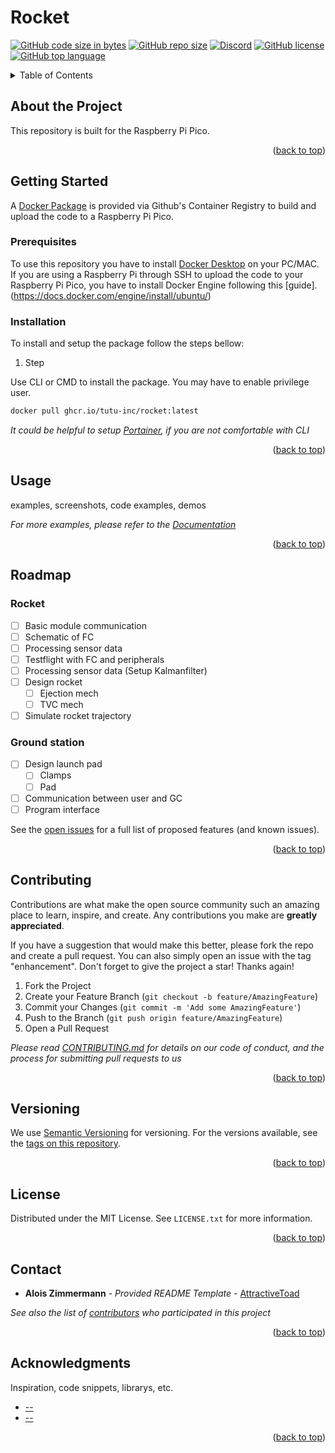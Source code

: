 # Rocket
[![GitHub code size in bytes](https://img.shields.io/github/languages/code-size/tutu-inc/rocket?color=GREEN&label=Github%20Code%20Size&logo=Github)](https://github.com/Tutu-Inc/Rocket.git)
[![GitHub repo size](https://img.shields.io/github/repo-size/tutu-inc/rocket?label=Docker%20Image%20Size&logo=Docker&logoColor=FFF)](https://github.com/Tutu-Inc/Rocket/pkgs/container/rocket)
[![Discord](https://img.shields.io/discord/488677373835870208?color=5865f2&label=Discord&logo=Discord&logoColor=FFF)](https://discord.com/invite/bQzf79Y)
[![GitHub license](https://img.shields.io/github/license/tutu-inc/rocket?label=License)](https://github.com/Tutu-Inc/Rocket/blob/master/LICENSE)
[![GitHub top language](https://img.shields.io/github/languages/top/Tutu-Inc/Rocket?color=A07&label=Top%20Language%20&logo=C%2B%2B)](https://github.com/Tutu-Inc/Rocket)

<!-- TABLE OF CONTENTS -->
<details>
  <summary>Table of Contents</summary>
  <ol>
    <li>
      <a href="#about-the-project">About The Project</a>
    </li>
    <li>
      <a href="#getting-started">Getting Started</a>
      <ul>
        <li><a href="#prerequisites">Prerequisites</a></li>
        <li><a href="#installation">Installation</a></li>
      </ul>
    </li>
    <li><a href="#usage">Usage</a></li>
    <li><a href="#roadmap">Roadmap</a></li>
    <li><a href="#contributing">Contributing</a></li>
    <li><a href="#versioning">Versioning</a></li>
    <li><a href="#license">License</a></li>
    <li><a href="#contact">Contact</a></li>
    <li><a href="#acknowledgments">Acknowledgments</a></li>
  </ol>
</details>

<!-- ABOUT THE PROJECT -->
## About the Project
This repository is built for the Raspberry Pi Pico.

<p align="right">(<a href="#top">back to top</a>)</p>

<!-- GETTING STARTED -->
## Getting Started
A [Docker Package](https://github.com/Tutu-Inc/Rocket/pkgs/container/rocket) is provided via Github's Container Registry to build and upload the code to a Raspberry Pi Pico. 

### Prerequisites
To use this repository you have to install [Docker Desktop](https://www.docker.com/products/docker-desktop/) on your PC/MAC. If you are using a Raspberry Pi through SSH to upload the code to your Raspberry Pi Pico, you have to install Docker Engine following this [guide].(https://docs.docker.com/engine/install/ubuntu/)

### Installation
To install and setup the package follow the steps bellow:
1. Step

Use CLI or CMD to install the package. You may have to enable privilege user.
```bash
docker pull ghcr.io/tutu-inc/rocket:latest
```

_It could be helpful to setup [Portainer](https://docs.portainer.io/v/ce-2.9/start/install/server/docker/linux), if you are not comfortable with CLI_

<p align="right">(<a href="#top">back to top</a>)</p>

<!-- USAGE EXAMPLES -->
## Usage
examples, screenshots, code examples, demos

_For more examples, please refer to the [Documentation](https://github.com/Tutu-Inc/Rocket/wiki)_

<p align="right">(<a href="#top">back to top</a>)</p>

<!-- ROADMAP -->
## Roadmap

### Rocket
- [ ] Basic module communication
- [ ] Schematic of FC
- [ ] Processing sensor data
- [ ] Testflight with FC and peripherals
- [ ] Processing sensor data (Setup Kalmanfilter)
- [ ] Design rocket
    - [ ] Ejection mech
    - [ ] TVC mech
- [ ] Simulate rocket trajectory

### Ground station
- [ ] Design launch pad
    - [ ] Clamps
    - [ ] Pad
- [ ] Communication between user and GC
- [ ] Program interface

See the [open issues](https://github.com/Tutu-Inc/Rocket/issues) for a full list of proposed features (and known issues).

<p align="right">(<a href="#top">back to top</a>)</p>

<!-- CONTRIBUTING -->
## Contributing
Contributions are what make the open source community such an amazing place to learn, inspire, and create. Any contributions you make are **greatly appreciated**.

If you have a suggestion that would make this better, please fork the repo and create a pull request. You can also simply open an issue with the tag "enhancement".
Don't forget to give the project a star! Thanks again!

1. Fork the Project
2. Create your Feature Branch (`git checkout -b feature/AmazingFeature`)
3. Commit your Changes (`git commit -m 'Add some AmazingFeature'`)
4. Push to the Branch (`git push origin feature/AmazingFeature`)
5. Open a Pull Request

_Please read [CONTRIBUTING.md](CONTRIBUTING.md) for details on our code of conduct, and the process for submitting pull requests to us_

<p align="right">(<a href="#top">back to top</a>)</p>

<!-- VERSIONING -->
## Versioning

We use [Semantic Versioning](http://semver.org/) for versioning. For the versions
available, see the [tags on this
repository](https://github.com/tutu-inc/rocket/tags).

<p align="right">(<a href="#top">back to top</a>)</p>

<!-- LICENSE -->
## License

Distributed under the MIT License. See `LICENSE.txt` for more information.

<p align="right">(<a href="#top">back to top</a>)</p>

<!-- CONTACT -->
## Contact

  - **Alois Zimmermann** - *Provided README Template* -
    [AttractiveToad](https://github.com/AttractiveToad)

_See also the list of
[contributors](https://github.com/tutu-inc/rocket/contributors)
who participated in this project_

<p align="right">(<a href="#top">back to top</a>)</p>

<!-- ACKNOWLEDGMENTS -->
## Acknowledgments
Inspiration, code snippets, librarys, etc.
* [--](https://github.com)
* [--](https://gist.github.com)

<p align="right">(<a href="#top">back to top</a>)</p>
